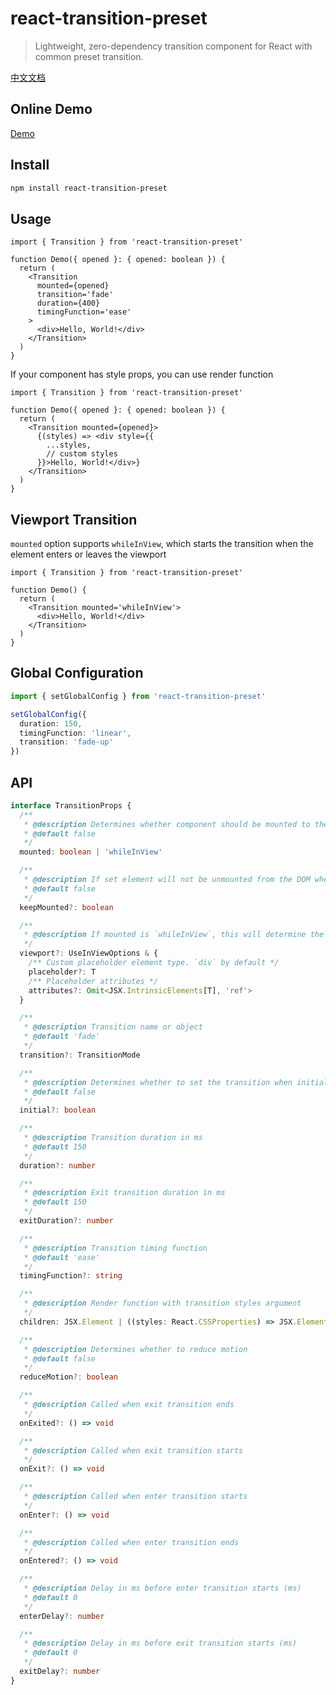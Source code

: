 # react-transition-preset

> Lightweight, zero-dependency transition component for React with common preset transition.

[中文文档](./README.zh.md)

## Online Demo

[Demo](https://hemengke1997.github.io/react-transition-preset/)

## Install

```bash
npm install react-transition-preset
```

## Usage

```tsx
import { Transition } from 'react-transition-preset'

function Demo({ opened }: { opened: boolean }) {
  return (
    <Transition
      mounted={opened}
      transition='fade'
      duration={400}
      timingFunction='ease'
    >
      <div>Hello, World!</div>
    </Transition>
  )
}
```

If your component has style props, you can use render function

```tsx
import { Transition } from 'react-transition-preset'

function Demo({ opened }: { opened: boolean }) {
  return (
    <Transition mounted={opened}>
      {(styles) => <div style={{
        ...styles,
        // custom styles
      }}>Hello, World!</div>}
    </Transition>
  )
}
```

## Viewport Transition

`mounted` option supports `whileInView`, which starts the transition when the element enters or leaves the viewport

```tsx
import { Transition } from 'react-transition-preset'

function Demo() {
  return (
    <Transition mounted='whileInView'>
      <div>Hello, World!</div>
    </Transition>
  )
}
```

## Global Configuration

```ts
import { setGlobalConfig } from 'react-transition-preset'

setGlobalConfig({
  duration: 150,
  timingFunction: 'linear',
  transition: 'fade-up'
})
```

## API

```ts
interface TransitionProps {
  /**
   * @description Determines whether component should be mounted to the DOM
   * @default false
   */
  mounted: boolean | 'whileInView'

  /**
   * @description If set element will not be unmounted from the DOM when it is hidden, `display: none` styles will be applied instead
   * @default false
   */
  keepMounted?: boolean

  /**
   * @description If mounted is `whileInView`, this will determine the options for the useInView hook
   */
  viewport?: UseInViewOptions & {
    /** Custom placeholder element type. `div` by default */
    placeholder?: T
    /** Placeholder attributes */
    attributes?: Omit<JSX.IntrinsicElements[T], 'ref'>
  }

  /**
   * @description Transition name or object
   * @default 'fade'
   */
  transition?: TransitionMode

  /**
   * @description Determines whether to set the transition when initializing
   * @default false
   */
  initial?: boolean

  /**
   * @description Transition duration in ms
   * @default 150
   */
  duration?: number

  /**
   * @description Exit transition duration in ms
   * @default 150
   */
  exitDuration?: number

  /**
   * @description Transition timing function
   * @default 'ease'
   */
  timingFunction?: string

  /** 
   * @description Render function with transition styles argument
   */
  children: JSX.Element | ((styles: React.CSSProperties) => JSX.Element)

  /**
   * @description Determines whether to reduce motion
   * @default false
   */
  reduceMotion?: boolean

  /**
   * @description Called when exit transition ends
   */
  onExited?: () => void

  /**
   * @description Called when exit transition starts
   */
  onExit?: () => void

  /**
   * @description Called when enter transition starts
   */
  onEnter?: () => void

  /**
   * @description Called when enter transition ends
   */
  onEntered?: () => void

  /**
   * @description Delay in ms before enter transition starts (ms)
   * @default 0
   */
  enterDelay?: number

  /**
   * @description Delay in ms before exit transition starts (ms)
   * @default 0
   */
  exitDelay?: number
}
```
